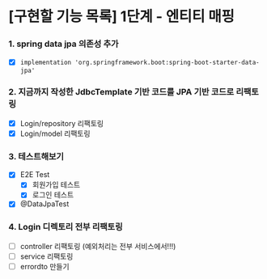 # [구현할 기능 목록] 1단계 - 엔티티 매핑
### 1. spring data jpa 의존성 추가
- [x] `implementation 'org.springframework.boot:spring-boot-starter-data-jpa'`

### 2. 지금까지 작성한 JdbcTemplate 기반 코드를 JPA 기반 코드로 리팩토링
- [x] Login/repository 리팩토링
- [x] Login/model 리팩토링 
### 3. 테스트해보기
- [x] E2E Test
  - [x] 회원가입 테스트
  - [x] 로그인 테스트
- [x] @DataJpaTest

### 4. Login 디렉토리 전부 리팩토링
- [ ] controller 리팩토링 (예외처리는 전부 서비스에서!!!)
- [ ] service 리팩토링
- [ ] errordto 만들기 
